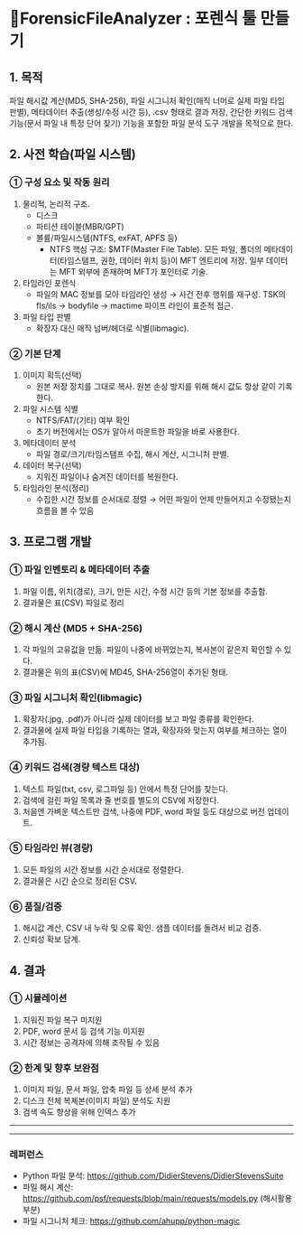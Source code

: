 # 💚ForensicFileAnalyzer : 포렌식 툴 만들기

## 1. 목적

파일 해시값 계산(MD5, SHA-256), 파일 시그니처 확인(매직 너머로 실제 파일 타입 판별), 메타데이터 추출(생성/수정 시간 등), .csv 형태로 결과 저장, 간단한 키워드 검색 기능(문서 파일 내 특정 단어 찾기) 기능을 포함한 파일 분석 도구 개발을 목적으로 한다.

## 2. 사전 학습(파일 시스템)

### ① 구성 요소 및 작동 원리

1. 물리적, 논리적 구조.
   - 디스크
   - 파티션 테이블(MBR/GPT)
   - 볼륨/파일시스템(NTFS, exFAT, APFS 등)
     - NTFS 핵심 구조: $MTF(Master File Table). 모든 파일, 폴더의 메타데이터(타임스탬프, 권한, 데이터 위치 등)이 MFT 엔트리에 저장. 일부 데이터는 MFT 외부에 존재하며 MFT가 포인터로 기술.
2. 타임라인 포렌식
   - 파일의 MAC 정보를 모아 타임라인 생성 → 사건 전후 행위를 재구성. TSK의 fls/ils → bodyfile → mactime 파이프 라인이 표준적 접근.
3. 파일 타입 판별
   - 확장자 대신 매직 넘버/헤더로 식별(libmagic).

### ② 기본 단계

1. 이미지 획득(선택)
   - 원본 저장 장치를 그대로 복사. 원본 손상 방지를 위해 해시 값도 항상 같이 기록한다.
2. 파일 시스템 식별
   - NTFS/FAT/(기타) 여부 확인
   - 초기 버전에서는 OS가 알아서 마운트한 파일을 바로 사용한다.
3. 메타데이터 분석
   - 파일 경로/크기/타임스탬프 수집, 해시 계산, 시그니처 판별.
4. 데이터 복구(선택)
   - 지워진 파일이나 숨겨진 데이터를 복원한다.
5. 타임라인 분석(정리)
   - 수집한 시간 정보를 순서대로 정렬 → 어떤 파일이 언제 만들어지고 수정됐는지 흐름을 볼 수 있음

## 3. 프로그램 개발

### ① 파일 인벤토리 & 메타데이터 추출

1. 파일 이름, 위치(경로), 크기, 만든 시간, 수정 시간 등의 기본 정보를 추출함.
2. 결과물은 표(CSV) 파일로 정리

### ② 해시 계산 (MD5 + SHA-256)

1. 각 파일의 고유값을 만듦. 파일이 나중에 바뀌었는지, 복사본이 같은지 확인할 수 있다.
2. 결과물은 위의 표(CSV)에 MD45, SHA-256열이 추가된 형태.

### ③ 파일 시그니처 확인(libmagic)

1. 확장자(.jpg, .pdf)가 아니라 실제 데이터를 보고 파일 종류를 확인한다.
2. 결과물에 실제 파일 타입을 기록하는 열과, 확장자와 맞는지 여부를 체크하는 열이 추가됨.

### ④ 키워드 검색(경량 텍스트 대상)

1. 텍스트 파일(txt, csv, 로그파일 등) 안에서 특정 단어를 찾는다.
2. 검색에 걸린 파일 목록과 줄 번호를 별도의 CSV에 저장한다.
3. 처음엔 가벼운 텍스트만 검색, 나중에 PDF, word 파일 등도 대상으로 버전 업데이트.

### ⑤ 타임라인 뷰(경량)

1. 모든 파일의 시간 정보를 시간 순서대로 정렬한다.
2. 결과물은 시간 순으로 정리된 CSV.

### ⑥ 품질/검증

1. 해시값 계산, CSV 내 누락 및 오류 확인. 샘플 데이터를 돌려서 비교 검증.
2. 신뢰성 확보 담계.

## 4. 결과

### ① 시뮬레이션

1. 지워진 파일 복구 미지원
2. PDF, word 문서 등 검색 기능 미지원
3. 시간 정보는 공격자에 의해 조작될 수 있음

### ② 한계 및 향후 보완점

1. 이미지 파일, 문서 파일, 압축 파일 등 상세 분석 추가
2. 디스크 전체 복제본(이미지 파일) 분석도 지원
3. 검색 속도 향상을 위해 인덱스 추가

---

---

### 레퍼런스

- Python 파일 분석: https://github.com/DidierStevens/DidierStevensSuite
- 파일 해시 계산: https://github.com/psf/requests/blob/main/requests/models.py (해시활용부분)
- 파일 시그니처 체크: https://github.com/ahupp/python-magic
